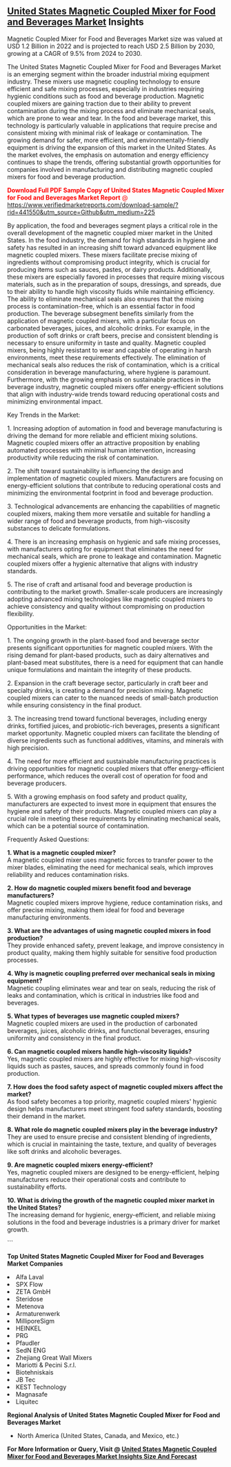 <h2><a href="https://www.verifiedmarketreports.com/download-sample/?rid=441550&amp;utm_source=Github&amp;utm_medium=225" target="_blank">United States Magnetic Coupled Mixer for Food and Beverages Market</a> Insights</h2><p>Magnetic Coupled Mixer for Food and Beverages Market size was valued at USD 1.2 Billion in 2022 and is projected to reach USD 2.5 Billion by 2030, growing at a CAGR of 9.5% from 2024 to 2030.</p><p> <p>The United States Magnetic Coupled Mixer for Food and Beverages Market is an emerging segment within the broader industrial mixing equipment industry. These mixers use magnetic coupling technology to ensure efficient and safe mixing processes, especially in industries requiring hygienic conditions such as food and beverage production. Magnetic coupled mixers are gaining traction due to their ability to prevent contamination during the mixing process and eliminate mechanical seals, which are prone to wear and tear. In the food and beverage market, this technology is particularly valuable in applications that require precise and consistent mixing with minimal risk of leakage or contamination. The growing demand for safer, more efficient, and environmentally-friendly equipment is driving the expansion of this market in the United States. As the market evolves, the emphasis on automation and energy efficiency continues to shape the trends, offering substantial growth opportunities for companies involved in manufacturing and distributing magnetic coupled mixers for food and beverage production. <p><span class=""><span style="color: #ff0000;"><strong>Download Full PDF Sample Copy of United States Magnetic Coupled Mixer for Food and Beverages Market Report</strong> @ </span><a href="https://www.verifiedmarketreports.com/download-sample/?rid=441550&amp;utm_source=Github&amp;utm_medium=225" target="_blank">https://www.verifiedmarketreports.com/download-sample/?rid=441550&amp;utm_source=Github&amp;utm_medium=225</a></span></p></p> <p>By application, the food and beverages segment plays a critical role in the overall development of the magnetic coupled mixer market in the United States. In the food industry, the demand for high standards in hygiene and safety has resulted in an increasing shift toward advanced equipment like magnetic coupled mixers. These mixers facilitate precise mixing of ingredients without compromising product integrity, which is crucial for producing items such as sauces, pastes, or dairy products. Additionally, these mixers are especially favored in processes that require mixing viscous materials, such as in the preparation of soups, dressings, and spreads, due to their ability to handle high viscosity fluids while maintaining efficiency. The ability to eliminate mechanical seals also ensures that the mixing process is contamination-free, which is an essential factor in food production. The beverage subsegment benefits similarly from the application of magnetic coupled mixers, with a particular focus on carbonated beverages, juices, and alcoholic drinks. For example, in the production of soft drinks or craft beers, precise and consistent blending is necessary to ensure uniformity in taste and quality. Magnetic coupled mixers, being highly resistant to wear and capable of operating in harsh environments, meet these requirements effectively. The elimination of mechanical seals also reduces the risk of contamination, which is a critical consideration in beverage manufacturing, where hygiene is paramount. Furthermore, with the growing emphasis on sustainable practices in the beverage industry, magnetic coupled mixers offer energy-efficient solutions that align with industry-wide trends toward reducing operational costs and minimizing environmental impact.</p> <p>Key Trends in the Market:</p> <p>1. Increasing adoption of automation in food and beverage manufacturing is driving the demand for more reliable and efficient mixing solutions. Magnetic coupled mixers offer an attractive proposition by enabling automated processes with minimal human intervention, increasing productivity while reducing the risk of contamination.</p> <p>2. The shift toward sustainability is influencing the design and implementation of magnetic coupled mixers. Manufacturers are focusing on energy-efficient solutions that contribute to reducing operational costs and minimizing the environmental footprint in food and beverage production.</p> <p>3. Technological advancements are enhancing the capabilities of magnetic coupled mixers, making them more versatile and suitable for handling a wider range of food and beverage products, from high-viscosity substances to delicate formulations.</p> <p>4. There is an increasing emphasis on hygienic and safe mixing processes, with manufacturers opting for equipment that eliminates the need for mechanical seals, which are prone to leakage and contamination. Magnetic coupled mixers offer a hygienic alternative that aligns with industry standards.</p> <p>5. The rise of craft and artisanal food and beverage production is contributing to the market growth. Smaller-scale producers are increasingly adopting advanced mixing technologies like magnetic coupled mixers to achieve consistency and quality without compromising on production flexibility.</p> <p>Opportunities in the Market:</p> <p>1. The ongoing growth in the plant-based food and beverage sector presents significant opportunities for magnetic coupled mixers. With the rising demand for plant-based products, such as dairy alternatives and plant-based meat substitutes, there is a need for equipment that can handle unique formulations and maintain the integrity of these products.</p> <p>2. Expansion in the craft beverage sector, particularly in craft beer and specialty drinks, is creating a demand for precision mixing. Magnetic coupled mixers can cater to the nuanced needs of small-batch production while ensuring consistency in the final product.</p> <p>3. The increasing trend toward functional beverages, including energy drinks, fortified juices, and probiotic-rich beverages, presents a significant market opportunity. Magnetic coupled mixers can facilitate the blending of diverse ingredients such as functional additives, vitamins, and minerals with high precision.</p> <p>4. The need for more efficient and sustainable manufacturing practices is driving opportunities for magnetic coupled mixers that offer energy-efficient performance, which reduces the overall cost of operation for food and beverage producers.</p> <p>5. With a growing emphasis on food safety and product quality, manufacturers are expected to invest more in equipment that ensures the hygiene and safety of their products. Magnetic coupled mixers can play a crucial role in meeting these requirements by eliminating mechanical seals, which can be a potential source of contamination.</p> <p>Frequently Asked Questions:</p> <p><strong>1. What is a magnetic coupled mixer?</strong><br> A magnetic coupled mixer uses magnetic forces to transfer power to the mixer blades, eliminating the need for mechanical seals, which improves reliability and reduces contamination risks.</p> <p><strong>2. How do magnetic coupled mixers benefit food and beverage manufacturers?</strong><br> Magnetic coupled mixers improve hygiene, reduce contamination risks, and offer precise mixing, making them ideal for food and beverage manufacturing environments.</p> <p><strong>3. What are the advantages of using magnetic coupled mixers in food production?</strong><br> They provide enhanced safety, prevent leakage, and improve consistency in product quality, making them highly suitable for sensitive food production processes.</p> <p><strong>4. Why is magnetic coupling preferred over mechanical seals in mixing equipment?</strong><br> Magnetic coupling eliminates wear and tear on seals, reducing the risk of leaks and contamination, which is critical in industries like food and beverages.</p> <p><strong>5. What types of beverages use magnetic coupled mixers?</strong><br> Magnetic coupled mixers are used in the production of carbonated beverages, juices, alcoholic drinks, and functional beverages, ensuring uniformity and consistency in the final product.</p> <p><strong>6. Can magnetic coupled mixers handle high-viscosity liquids?</strong><br> Yes, magnetic coupled mixers are highly effective for mixing high-viscosity liquids such as pastes, sauces, and spreads commonly found in food production.</p> <p><strong>7. How does the food safety aspect of magnetic coupled mixers affect the market?</strong><br> As food safety becomes a top priority, magnetic coupled mixers' hygienic design helps manufacturers meet stringent food safety standards, boosting their demand in the market.</p> <p><strong>8. What role do magnetic coupled mixers play in the beverage industry?</strong><br> They are used to ensure precise and consistent blending of ingredients, which is crucial in maintaining the taste, texture, and quality of beverages like soft drinks and alcoholic beverages.</p> <p><strong>9. Are magnetic coupled mixers energy-efficient?</strong><br> Yes, magnetic coupled mixers are designed to be energy-efficient, helping manufacturers reduce their operational costs and contribute to sustainability efforts.</p> <p><strong>10. What is driving the growth of the magnetic coupled mixer market in the United States?</strong><br> The increasing demand for hygienic, energy-efficient, and reliable mixing solutions in the food and beverage industries is a primary driver for market growth.</p> ```</p><p><strong>Top United States Magnetic Coupled Mixer for Food and Beverages Market Companies</strong></p><div data-test-id=""><p><li>Alfa Laval</li><li> SPX Flow</li><li> ZETA GmbH</li><li> Steridose</li><li> Metenova</li><li> Armaturenwerk</li><li> MilliporeSigm</li><li> HEINKEL</li><li> PRG</li><li> Pfaudler</li><li> SedN ENG</li><li> Zhejiang Great Wall Mixers</li><li> Mariotti & Pecini S.r.l.</li><li> Biotehniskais</li><li> JB Tec</li><li> KEST Technology</li><li> Magnasafe</li><li> Liquitec</li></p><div><strong>Regional Analysis of&nbsp;United States Magnetic Coupled Mixer for Food and Beverages Market</strong></div><ul><li dir="ltr"><p dir="ltr">North America&nbsp;(United States, Canada, and Mexico, etc.)</p></li></ul><p><strong>For More Information or Query, Visit @&nbsp;</strong><strong><a href="https://www.verifiedmarketreports.com/product/magnetic-coupled-mixer-for-food-and-beverages-market/?utm_source=Github&amp;utm_medium=225" target="_blank">United States Magnetic Coupled Mixer for Food and Beverages Market Insights Size And Forecast</a></strong></p></div>
